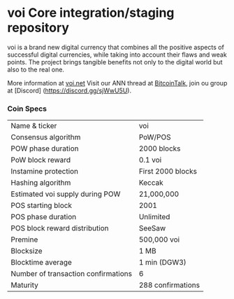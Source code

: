 voi Core integration/staging repository
=====================================

voi is a brand new digital currency that combines all the positive aspects of successful digital currencies, while taking into account their flaws and weak points.
The project brings tangible benefits not only to the digital world but also to the real one.


More information at [voi.net](http://www.voi.net) Visit our ANN thread at [BitcoinTalk](https://bitcointalk.org/index.php?topic=4934523), join ou group at [Discord] (https://discord.gg/sjWwU5U).

### Coin Specs

<table>
<tr><td>Name & ticker</td><td>voi</td></tr>
<tr><td>Consensus algorithm</td><td>PoW/POS</td></tr>
<tr><td>POW phase duration</td><td>2000 blocks</td></tr>
<tr><td>PoW block reward</td><td>0.1 voi</td></tr>
<tr><td>Instamine protection</td><td>First 2000 blocks</td></tr>
<tr><td>Hashing algorithm</td><td>Keccak</td></tr>
<tr><td>Estimated voi supply during POW</td><td>21,000,000</td></tr>
<tr><td>POS starting block</td><td>2001</td></tr>
<tr><td>POS phase duration</td><td>Unlimited</td></tr>
<tr><td>POS block reward distribution</td><td>SeeSaw</td></tr>
<tr><td>Premine</td><td>500,000 voi</td></tr>
<tr><td>Blocksize</td><td>1 MB</td></tr>
<tr><td>Blocktime average</td><td>1 min (DGW3)</td></tr>
<tr><td>Number of transaction confirmations</td><td>6</td></tr>
<tr><td>Maturity</td><td>288 confirmations</td></tr>
</table>
